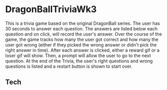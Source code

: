 # DragonBallTriviaWk3

This is a trivia game based on the original DragonBall series. The user has 30 seconds to answer each question. The answers are listed below each question and on click, will record the user's answer. Over the course of the game, the game tracks how many the user got correct and how many the user got wrong (either if they picked the wrong answer or didn't pick the right answer in time). After each answer is clicked, either a reward gif or a loser gif will show. Then, a prompt will allow the user to go to the next question. At the end of the Trivia, the user's right questions and wrong questions is listed and a restart button is shown to start over.

## Tech 

